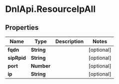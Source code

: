 # DnlApi.ResourceIpAll

## Properties
Name | Type | Description | Notes
------------ | ------------- | ------------- | -------------
**fqdn** | **String** |  | [optional] 
**sipRpid** | **String** |  | [optional] 
**port** | **Number** |  | [optional] 
**ip** | **String** |  | [optional] 


